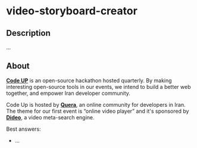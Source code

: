 # video-storyboard-creator
## Description
...
## About
[**Code UP**](https://quera.ir/codeup/) is an open-source hackathon hosted quarterly. By making interesting open-source tools in our events, we intend to build a better web together, and empower Iran developer community.

Code Up is hosted by [**Quera**](https://quera.ir), an online community for developers in Iran. The theme for our first event is  “online video player” and it's sponsored by [**Dideo**](https://www.dideo.ir/), a video meta-search engine.

Best answers:

+ ...
